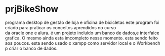 # prjBikeShow
programa desktop de gestão de loja e oficina de bicicletas
este program foi criado para  praticar os conceitos  aprendidos  no curso  
da oracle one  e alura.
é um projeto incluido um banco de dados,e interfaice grafica.
O mesmo ainda esta imcompleto nesse momento.
esta sendo feito aos poucos.
esta sendo usado o xampp como servidor local e o Workbench p criar o banco de dados.


